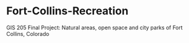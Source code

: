 # Fort-Collins-Recreation
GIS 205 Final Project: Natural areas, open space and city parks of Fort Collins, Colorado
